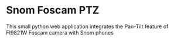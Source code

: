 # Snom Foscam PTZ

This small python web application integrates the Pan-Tilt feature of FI9821W Foscam camera with Snom phones


